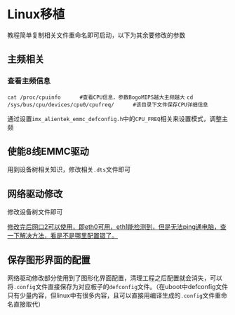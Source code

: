 # Linux移植

教程简单复制相关文件重命名即可启动，以下为其余要修改的参数

## 主频相关

### 查看主频信息

`cat /proc/cpuinfo		#查看CPU信息，参数BogoMIPS越大主频越大`
`cd /sys/bus/cpu/devices/cpu0/cpufreq/		#该目录下文件保存CPU详细信息`

通过设置`imx_alientek_emmc_defconfig.h`中的`CPU_FREQ`相关来设置模式，调整主频

## 使能8线EMMC驱动

用到设备树相关知识，修改相关`.dts`文件即可

## 网络驱动修改

修改设备树文件即可

<u>修改完后网口2可以使用，即eth0可用，eth1能检测到，但是无法ping通电脑，查一下解决方法，看是不是哪里配置错了。</u>

## 保存图形界面的配置

网络驱动修改部分使用到了图形化界面配置，清理工程之后配置就会消失，可以将`.config`文件直接保存为对应板子的`defconfig`文件。（在uboot中defconfig文件只有少量内容，但linux中有很多内容，且可以直接用编译生成的`.config`文件重命名直接取代）